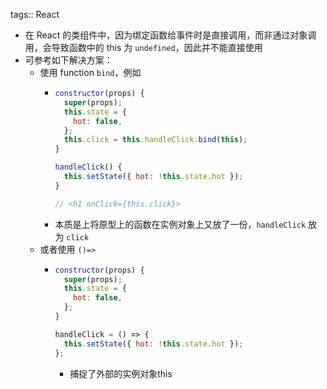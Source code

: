 tags:: React

- 在 React 的类组件中，因为绑定函数给事件时是直接调用，而非通过对象调用，会导致函数中的 this 为 `undefined`，因此并不能直接使用
- 可参考如下解决方案：
	- 使用 function `bind`，例如
		- ``` js
		  constructor(props) {
		    super(props);
		    this.state = {
		      hot: false,
		    };
		    this.click = this.handleClick.bind(this);
		  }
		  
		  handleClick() {
		    this.setState({ hot: !this.state.hot });
		  }
		  
		  // <h1 onClick={this.click}>
		  ```
		- 本质是上将原型上的函数在实例对象上又放了一份，`handleClick` 放为 `click`
	- 或者使用 `()=>`
		- ``` js
		  constructor(props) {
		    super(props);
		    this.state = {
		      hot: false,
		    };
		  }
		  
		  handleClick = () => {
		    this.setState({ hot: !this.state.hot });
		  };
		  ```
			- 捕捉了外部的实例对象this